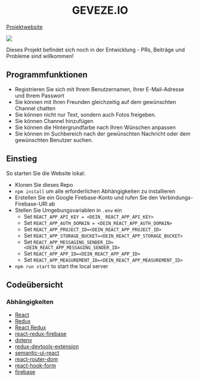 <h1 align="center"><b>GEVEZE.IO</b></h1>

[Projektwebsite](https://geveze-89316.web.app)



![](https://github.com/sakirtufan/chat_geveze/blob/master/src/images/Webp.net-gifmaker%20(3).gif)




Dieses Projekt befindet sich noch in der Entwicklung - PRs, Beiträge und Probleme sind willkommen!



## Programmfunktionen
* Registrieren Sie sich mit Ihrem Benutzernamen, Ihrer E-Mail-Adresse und Ihrem Passwort
* Sie können mit Ihren Freunden gleichzeitig auf dem gewünschten Channel chatten
* Sie können nicht nur Text, sondern auch Fotos freigeben.
* Sie können Channel hinzufügen
* Sie können die Hintergrundfarbe nach Ihren Wünschen anpassen
* Sie können im Suchbereich nach der gewünschten Nachricht oder dem gewünschten Benutzer suchen.
## Einstieg

So starten Sie die Website lokal:
* Klonen Sie dieses Repo
* `npm install` um alle erforderlichen Abhängigkeiten zu installieren
* Erstellen Sie ein Google Firebase-Konto und rufen Sie den Verbindungs-Firebase-URI ab
* Stellen Sie Umgebungsvariablen in `.env` ein
  * Set `REACT_APP_API_KEY = <DEIN_ REACT_APP_API_KEY>`
  * Set `REACT_APP_AUTH_DOMAIN = <DEIN_REACT_APP_AUTH_DOMAIN>`
  * Set `REACT_APP_PROJECT_ID=<DEIN_REACT_APP_PROJECT_ID>`
  * Set `REACT_APP_STORAGE_BUCKET=<DEIN_REACT_APP_STORAGE_BUCKET>`
  * Set `REACT_APP_MESSAGING_SENDER_ID=<DEIN_REACT_APP_MESSAGING_SENDER_ID>`
  * Set `REACT_APP_APP_ID=<DEIN_REACT_APP_APP_ID>`
  * Set `REACT_APP_MEASUREMENT_ID=<DEIN_REACT_APP_MEASUREMENT_ID>`
* `npm run start` to start the local server

## Codeübersicht
### Abhängigkeiten
* [React](https://reactjs.org/)
* [Redux](https://redux.js.org/)
* [React Redux](https://react-redux.js.org/)
* [react-redux-firebase](http://react-redux-firebase.com/)
* [dotenv](https://github.com/motdotla/dotenv)
* [redux-devtools-extension](https://github.com/zalmoxisus/redux-devtools-extension) 
* [semantic-ui-react](https://react.semantic-ui.com/) 
* [react-router-dom](https://reactrouter.com/web/guides/quick-start)
* [react-hook-form](https://react-hook-form.com/)
* [firebase](https://firebase.google.com/?hl=en)

